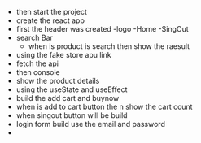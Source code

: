 - then start the project
- create the react app
- first the header was created
  -logo
  -Home
  -SingOut
- search Bar
  - when is product is search then show the raesult
- using the fake store apu link
- fetch the api
- then console
- show the product details
- using the useState and useEffect
- build the add cart and buynow
- when is add to cart button the n show the cart count
- when singout button will be build
- login form build use the email and password
-
